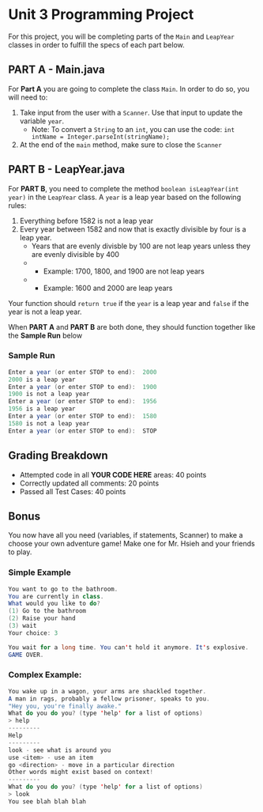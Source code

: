# Unit 3 Programming Project

For this project, you will be completing parts of the `Main` and `LeapYear` classes in order to fulfill the specs of each part below.

## PART A - Main.java

For **Part A** you are going to complete the class `Main`. In order to do so, you will need to:

1. Take input from the user with a `Scanner`. Use that input to update the variable `year`.
   - Note: To convert a `String` to an `int`, you can use the code: `int intName = Integer.parseInt(stringName);`
2. At the end of the `main` method, make sure to close the `Scanner`

## PART B - LeapYear.java

For **PART B**, you need to complete the method `boolean isLeapYear(int year)` in the `LeapYear` class. A `year` is a leap year based on the following rules:

1. Everything before 1582 is not a leap year
2. Every year between 1582 and now that is exactly divisible by four is a leap year.
   - Years that are evenly divisble by 100 are not leap years unless they are evenly divisible by 400
   - - Example: 1700, 1800, and 1900 are not leap years
   - - Example: 1600 and 2000 are leap years

Your function should `return true` if the `year` is a leap year and `false` if the year is not a leap year.

When **PART A** and **PART B** are both done, they should function together like the **Sample Run** below

### Sample Run

```java
Enter a year (or enter STOP to end):  2000
2000 is a leap year
Enter a year (or enter STOP to end):  1900
1900 is not a leap year
Enter a year (or enter STOP to end):  1956
1956 is a leap year
Enter a year (or enter STOP to end):  1580
1580 is not a leap year
Enter a year (or enter STOP to end):  STOP
```

## Grading Breakdown

- Attempted code in all **YOUR CODE HERE** areas: 40 points
- Correctly updated all comments: 20 points
- Passed all Test Cases: 40 points

## Bonus

You now have all you need (variables, if statements, Scanner) to make a choose your own adventure game!
Make one for Mr. Hsieh and your friends to play. 

### Simple Example

```java
You want to go to the bathroom. 
You are currently in class. 
What would you like to do?
(1) Go to the bathroom
(2) Raise your hand
(3) wait
Your choice: 3

You wait for a long time. You can't hold it anymore. It's explosive. 
GAME OVER. 
```

### Complex Example: 
```java
You wake up in a wagon, your arms are shackled together. 
A man in rags, probably a fellow prisoner, speaks to you. 
"Hey you, you're finally awake."
What do you do you? (type 'help' for a list of options)
> help
---------
Help
---------
look - see what is around you
use <item> - use an item
go <direction> - move in a particular direction
Other words might exist based on context! 
---------
What do you do you? (type 'help' for a list of options)
> look
You see blah blah blah
```
